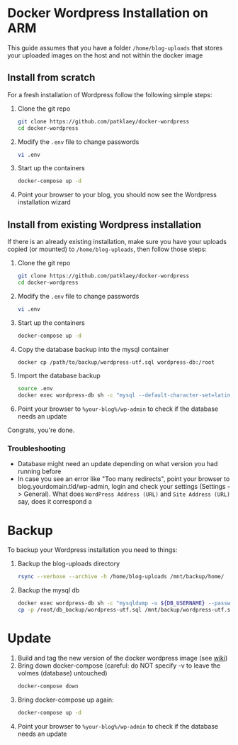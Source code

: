 # Docker Wordpress Installation on ARM

This guide assumes that you have a folder `/home/blog-uploads` that stores your uploaded images on the host and not 
within the docker image

##  Install from scratch

For a fresh installation of Wordpress follow the following simple steps: 

1. Clone the git repo
    ```bash
    git clone https://github.com/patklaey/docker-wordpress
    cd docker-wordpress 
    ```
1. Modify the ```.env``` file to change passwords
    ```bash
    vi .env
    ```
1. Start up the containers
    ```bash
    docker-compose up -d
    ```
1. Point your browser to your blog, you should now see the Wordpress installation wizard

## Install from existing Wordpress installation

If there is an already existing installation, make sure you have your uploads copied (or mounted) to 
`/home/blog-uploads`, then follow those steps:

1. Clone the git repo
    ```bash
    git clone https://github.com/patklaey/docker-wordpress
    cd docker-wordpress 
    ```
1. Modify the ```.env``` file to change passwords
    ```bash
    vi .env
    ```
1. Start up the containers
    ```bash
    docker-compose up -d
    ```
1. Copy the database backup into the mysql container
    ```bash
    docker cp /path/to/backup/wordpress-utf.sql wordpress-db:/root
    ```
1. Import the database backup
    ```bash
    source .env
    docker exec wordpress-db sh -c "mysql --default-character-set=latin1 -u ${DB_USERNAME} --password=${DB_PASSWORD} ${DB_NAME} < /root/wordpress-utf.sql"  
    ```
1. Point your browser to ```%your-blog%/wp-admin``` to check if the database needs an update

Congrats, you're done.

### Troubleshooting
* Database might need an update depending on what version you had running before
* In case you see an error like "Too many redirects", point your browser to blog.yourdomain.tld/wp-admin, login and 
check your settings (Settings -> General). What does ```WordPress Address (URL)``` and ```Site Address (URL)``` say,
does it correspond a

# Backup
To backup your Wordpress installation you need to things: 
1. Backup the blog-uploads directory
    ```bash
    rsync --verbose --archive -h /home/blog-uploads /mnt/backup/home/
    ```
2. Backup the mysql db
    ```bash
    docker exec wordpress-db sh -c "mysqldump -u ${DB_USERNAME} --password=${DB_PASSWORD} ${DB_NAME} > /backup/wordpress-utf.sql"
    cp -p /root/db_backup/wordpress-utf.sql /mnt/backup/wordpress-utf.sql
    ```

# Update

1. Build and tag the new version of the docker wordpress image (see [wiki](http://wiki.patklaey.ch/index.php/Docker_Cheat_Sheet#Build_an_image))
1. Bring down docker-compose (careful: do NOT specify -v to leave the volmes (database) untouched)
    ```bash
    docker-compose down
    ``` 
1. Bring docker-compose up again:
    ```bash
    docker-compose up -d
    ```
1. Point your browser to ```%your-blog%/wp-admin``` to check if the database needs an update